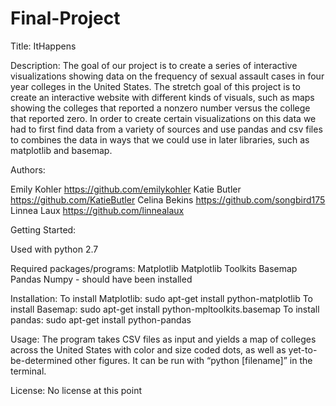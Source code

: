 # Final-Project

Title: ItHappens

Description:
The goal of our project is to create a series of interactive visualizations showing data on the frequency of sexual assault cases in four year colleges in the United States. The stretch goal of this project is to create an interactive website with different kinds of visuals, such as maps showing the colleges that reported a nonzero number versus the college that reported zero. 
In order to create certain visualizations on this data we had to first find data from a variety of sources and use pandas and csv files to combines the data in ways that we could use in later libraries, such as matplotlib and basemap. 


Authors:

Emily Kohler 
https://github.com/emilykohler
Katie Butler
https://github.com/KatieButler
Celina Bekins
https://github.com/songbird175
Linnea Laux
https://github.com/linnealaux


Getting Started:

Used with python 2.7

Required packages/programs:
Matplotlib
Matplotlib Toolkits Basemap
Pandas
Numpy - should have been installed

Installation:
To install Matplotlib: sudo apt-get install python-matplotlib
To install Basemap: sudo apt-get install python-mpltoolkits.basemap
To install pandas: sudo apt-get install python-pandas



Usage:
The program takes CSV files as input and yields a map of colleges across the United States with color and size coded dots, as well as yet-to-be-determined other figures. It can be run with “python [filename]” in the terminal.


License:
No license at this point
